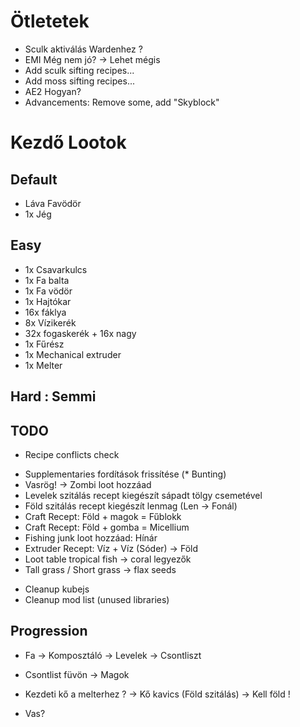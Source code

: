 # Ötletetek

- Sculk aktiválás Wardenhez ?
- EMI Még nem jó? -> Lehet mégis
- Add sculk sifting recipes...
- Add moss sifting recipes...
- AE2 Hogyan?
- Advancements: Remove some, add "Skyblock"

# Kezdő Lootok

## Default
 - Láva Favödör
 - 1x Jég

## Easy
 - 1x Csavarkulcs
 - 1x Fa balta
 - 1x Fa vödör
 - 1x Hajtókar
 - 16x fáklya
 - 8x Vízikerék
 - 32x fogaskerék + 16x nagy
 - 1x Fűrész
 - 1x Mechanical extruder
 - 1x Melter

## Hard : Semmi

## TODO
- Recipe conflicts check
+ Supplementaries fordítások frissítése (* Bunting)
+ Vasrög! -> Zombi loot hozzáad
+ Levelek szitálás recept kiegészít sápadt tölgy csemetével
+ Föld szitálás recept kiegészít lenmag (Len -> Fonál)
+ Craft Recept: Föld + magok = Fűblokk
+ Craft Recept: Föld + gomba = Micellium
+ Fishing junk loot hozzáad: Hínár
+ Extruder Recept: Víz + Víz (Sóder) -> Föld
+ Loot table tropical fish -> coral legyezők
+ Tall grass / Short grass -> flax seeds
- Cleanup kubejs
- Cleanup mod list (unused libraries)

## Progression
- Fa -> Komposztáló -> Levelek -> Csontliszt
- Csontlist füvön -> Magok

- Kezdeti kő a melterhez ? -> Kő kavics (Föld szitálás) -> Kell föld !
- Vas?
